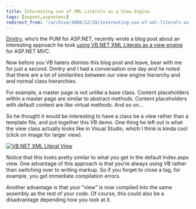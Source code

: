 ```yaml
---
title: Interesting use of XML Literals as a View Engine
tags: [aspnet,aspnetmvc]
redirect_from: "/archive/2008/12/28/interesting-use-of-xml-literals-as-a-view-engine.aspx/"
---
```


[Dmitry](http://blogs.msdn.com/dmitryr/ "Dmitry"), who’s the PUM for
ASP.NET, recently wrote a blog post about an interesting approach he
took [using VB.NET XML Literals as a view
engine](http://blogs.msdn.com/dmitryr/archive/2008/12/29/asp-net-mvc-view-engine-using-vb-net-xml-literals.aspx "ASP.NET MVC View Engine using VB.NET XML Literals")
for ASP.NET MVC.

Now before you VB haters dismiss this blog post and leave, bear with me
for just a second. Dmitry and I had a conversation one day and he noted
that there are a lot of similarities between our view engine hierarchy
and and normal class hierarchies.

For example, a master page is not unlike a base class. Content
placeholders within a master page are similar to abstract methods.
Content placeholders with default content are like virtual methods. And
so on…

So he thought it would be interesting to have a class be a view rather
than a template file, and put together this VB demo. One thing he left
out is what the view class actually looks like in Visual Studio, which I
think is kinda cool (click on image for larger view).

[![VB.NET XML Literal
View](https://haacked.com/images/haacked_com/WindowsLiveWriter/a5a5c5b59d6c_BB42/vb-xml-literal-view_thumb.png "VB.NET XML Literal View")](https://haacked.com/images/haacked_com/WindowsLiveWriter/a5a5c5b59d6c_BB42/vb-xml-literal-view_2.png)

Notice that this looks pretty similar to what you get in the default
Index.aspx view. One advantage of this approach is that you’re always
using VB rather than switching over to writing markup. So if you forget
to close a tag, for example, you get immediate compilation errors.

Another advantage is that your “view” is now compiled into the same
assembly as the rest of your code. Of course, this could also be a
disadvantage depending how you look at it.


